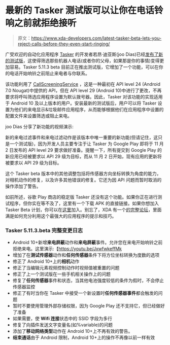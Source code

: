 # 最新的 Tasker 测试版可以让你在电话铃响之前就拒绝接听

> 原文：<https://www.xda-developers.com/latest-tasker-beta-lets-you-reject-calls-before-they-even-start-ringing/>

广受欢迎的自动化应用程序 [Tasker](https://www.xda-developers.com/tasker-5-10-rolls-out-stable-android-11-controls-support/) 的开发者若昂·迪亚斯(joo Dias)已经[发布了新的测试版](https://www.reddit.com/r/tasker/comments/jemaxl/dev_tasker_5113beta_call_screening_and_a_bunch_of/)，这使得筛选那些机器人电话(或者你的父母，如果那是你的事情)变得更加容易。Tasker 5.11.3 beta 目前正在推出测试版，它增加了一个功能，可以在你的电话开始响铃之前阻止来电者与你联系。

该功能利用了 [CallScreeningService](https://developer.android.com/reference/kotlin/android/telecom/CallScreeningService) ，这是一种最初在 API level 24 (Android 7.0 Nougat)中提供的 API，但在 API level 29 (Android 10)中进行了更改，不再要求将呼叫筛选应用程序设置为默认拨号器。因此，Tasker 对该功能的实现适用于 Android 10 及以上版本的用户。安装最新的测试版后，用户可以将 Tasker 设置为他们的来电显示&垃圾邮件应用程序，从而能够根据他们在应用程序中设置的配置文件来设置筛选或阻止来电。

joo Dias 分享了新功能的视频演示:

新的来电过滤事件和来电过滤动作是该版本中唯一重要的新功能(但请记住，这只是一个测试版)，因为开发人员主要专注于让 Tasker 为 Google Play 即将于 11 月 2 日发布的 API level 29 要求做好准备。提醒一下，所有提交到 Google Play 的新应用已经被要求以 API 29 级为目标，而从 11 月 2 日开始，现有应用的更新将被要求以 API 29 级为目标。

这个 Tasker beta 版本中的其他调整包括将传感器方向坐标转换为角度的能力，对相机动作的修复，以及许多其他错误的修复。它还为因 API 问题而暂时取消的操作添加了警告。

如前所述，谷歌 Play 商店的稳定版 Tasker 还没有这个功能。如果你正在进行测试程序，但你实在等不及了，这里有一个下载 APK 的直接链接。如果你想加入 Tasker Beta 计划，你可以在[这里](https://joaoapps.com/beta-testing/)加入。别忘了，XDA 有一个[的完整论坛](https://forum.xda-developers.com/u/tasker-tips-tricks)，里面满是如何充分利用这个最强大的应用程序的提示和技巧。

### Tasker 5.11.3.beta 完整变更日志

*   Android 10+新增**来电屏蔽**动作和**来电屏蔽**事件。允许您在来电开始响铃之前拒绝来电。这里演示:【https://youtu.be/JxwfwkeffMk 
*   增加了在**测试传感器**动作和**任何传感器**条件下将方位坐标转换为度数的选项
*   修正了 Android 10+上的**相机**动作
*   修正了当编辑元素视频控制动作时视频值被重置的问题
*   修正了上一个测试版在一些手机相关操作上的问题
*   修复了**任何传感器**事件和状态，当其他电池强度较低的条件为假时，不会停止传感器监控
*   修正了有时当你在 Tasker 中接受一个新设置时**任何传感器事件**都会触发的问题
*   暂时不要使用管理外部存储权限，因为 Google Play 还不支持它，但已经做好了准备
*   如果需要，使 **Wifi 连接**状态中的 SSID 字段为多行
*   修复了向插件发送文字变量名(如\%variable)的问题
*   添加了**移动网络类型**动作在 Android 10+上不再有效的警告。
*   **结束通话**由于 Android 限制，Android 10+上的操作不再像以前一样有效